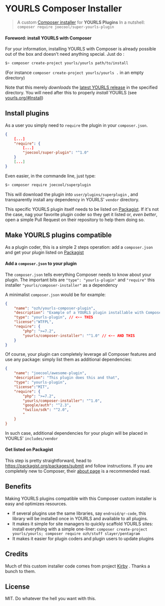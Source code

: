 
# YOURLS Composer Installer

> A custom [Composer installer](https://getcomposer.org/doc/articles/custom-installers.md) for **YOURLS Plugins**
>  In a nutshell: `composer require joecool/super-yourls-plugin`

#### Foreword: install YOURLS with Composer

For your information, installing YOURLS with Composer is already possible out of the box and doesn't need anything special. Just do :

 ```bash
$> composer create-project yourls/yourls path/to/install
 ```

 (For instance `composer create-project yourls/yourls .` in an empty directory)

Note that this merely *downloads* the [latest YOURLS release](https://github.com/YOURLS/YOURLS/releases) in the specified directory. You will need after this to properly *install* YOURLS (see [yourls.org/#Install](https://yourls.org/#Install))

## Install plugins



As a user you simply need to `require` the plugin in your `composer.json`.

```json
{
    [...]
    "require": {
        [...]
        "joecool/super-plugin": "^1.0"
    }
    [...]
}
```
Even easier, in the commande line, just type:

 ```bash
$> composer require joecool/superplugin
 ```

This will download the plugin into  `user/plugins/superplugin` , and transparently install any dependency in YOURLS' `vendor` directory.

This specific YOURLS plugin itself needs to be listed on [Packagist](https://packagist.org/). If it's not the case, nag your favorite plugin coder so they get it listed or, *even better*, open a simple Pull Request on their repository to help them doing so.

## Make YOURLS plugins compatible

As a plugin coder, this is a simple 2 steps operation: add a `composer.json` and get your plugin listed on [Packagist](https://packagist.org/)

#### Add a `composer.json` to your plugin

The `composer.json` tells everything Composer needs to know about your plugin. The important bits are `"type": "yourls-plugin"` and `"require"` this installer `"yourls/composer-installer"` as a dependency

A minimalist `composer.json` would be for example:

```json
{
    "name": "ozh/yourls-composer-plugin",
    "description": "Example of a YOURLS plugin installable with Composer",
    "type": "yourls-plugin", // <-- THIS
    "license":"WTFPL",
    "require": {
        "php": ">=7.2",
        "yourls/composer-installer": "^1.0" // <-- AND THIS
    }
}
```

Of course, your plugin can completely leverage all Composer features and use any package: simply list them as additional dependencies:

```json
{
    "name": "joecool/awesome-plugin",
    "description": "This plugin does this and that",
    "type": "yourls-plugin",
    "license":"MIT",
    "require": {
        "php": ">=7.2",
        "yourls/composer-installer": "^1.0",
        "google/auth": "^2.3",
        "twilio/sdk": "^2.0",
        "
    }
}
```

In such case, additional dependencies for your plugin will be placed in YOURLS' `includes/vendor` 

#### Get listed on Packagist

This step is pretty straightforward, head to https://packagist.org/packages/submit and follow instructions. If you are completely new to Composer, their [about page](https://packagist.org/about) is a recommended read.

## Benefits

Making YOURLS plugins compatible with this Composer custom installer is easy and optimizes resources.

* If several plugins use the same libraries, say `endroid/qr-code`, this library will be installed once in YOURLS and available to all plugins.
* It makes it simple for site managers to quickly scaffold YOURLS sites:  install everything with a simple one-liner: `composer create-project yourls/yourls; composer require ozh/stuff slayer/pentagram` 
* It makes it easier for plugin coders and plugin users to update plugins


## Credits

Much of this custom installer code comes from project [Kirby](https://github.com/getkirby/composer-installer) . Thanks a bunch to them.

## License

MIT. Do whatever the hell you want with this.
